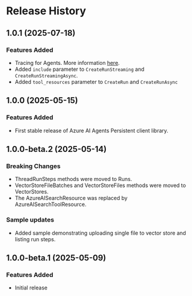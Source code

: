 # Release History

## 1.0.1 (2025-07-18)

### Features Added
- Tracing for Agents. More information [here](https://github.com/Azure/azure-sdk-for-net/blob/main/sdk/ai/Azure.AI.Agents.Persistent/README.md#tracing).
- Added `include` parameter to `CreateRunStreaming` and `CreateRunStreamingAsync`.
- Added `tool_resources` parameter to `CreateRun` and `CreateRunAsync`

## 1.0.0 (2025-05-15)

### Features Added
- First stable release of Azure AI Agents Persistent client library.

## 1.0.0-beta.2 (2025-05-14)

### Breaking Changes
- ThreadRunSteps methods were moved to Runs.
- VectorStoreFileBatches and VectorStoreFiles methods were moved to VectorStores.
- The AzureAISearchResource was replaced by AzureAISearchToolResource.

### Sample updates
- Added sample demonstrating uploading single file to vector store and listing run steps.

## 1.0.0-beta.1 (2025-05-09)

### Features Added
- Initial release
